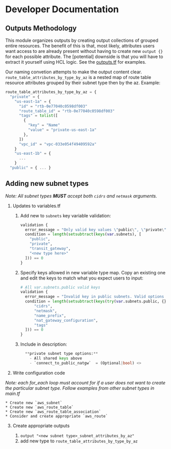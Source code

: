 # Developer Documentation

## Outputs Methodology

This module organizes outputs by creating output collections of grouped entire resources. The benefit of this is that, most likely, attributes users want access to are already present without having to create new `output {}` for each possible attribute. The [potential] downside is that you will have to extract it yourself using HCL logic. See the [outputs.tf](https://github.com/aws-ia/terraform-aws-vpc/outputs.tf) for examples.

Our naming convetion attempts to make the output content clear. `route_table_attributes_by_type_by_az` is a nested map of route table resource attributes grouped by their subnet type then by the az.  Example:
```terraform
route_table_attributes_by_type_by_az = {
  "private" = {
    "us-east-1a" = {
      "id" = "rtb-0e77040c0598df003"
      "route_table_id" = "rtb-0e77040c0598df003"
      "tags" = tolist([
        {
          "key" = "Name"
          "value" = "private-us-east-1a"
        },
      ])
      "vpc_id" = "vpc-033e054f49409592a"
    }
    "us-east-1b" = {
      ...
    }
  "public" = { ... }
```

## Adding new subnet types

*Note: All subnet types **MUST** accept both `cidrs` and `netmask` arguments.*

1. Updates to variables.tf

    1. Add new to `subnets` key variable validation:

        ```terraform
        validation {
          error_message = "Only valid key values \"public\", \"private\", or \"transit_gateway\"."
          condition = length(setsubtract(keys(var.subnets), [
            "public",
            "private",
            "transit_gateway",
            "<new type here>"
          ])) == 0
        }
        ```

    1. Specify keys allowed in new variable type map. Copy an existing one and edit the keys to match what you expect users to input:

        ```terraform
        # All var.subnets.public valid keys
        validation {
          error_message = "Invalid key in public subnets. Valid options include: \"cidrs\", \"netmask\", \"name_prefix\", \"nat_gateway_configuration\", \"tags\"."
          condition = length(setsubtract(keys(try(var.subnets.public, {})), [
              "cidrs",
              "netmask",
              "name_prefix",
              "nat_gateway_configuration",
              "tags"
          ])) == 0
        }
        ```

   1. Include in description:

      ```terraform
        **private subnet type options:**
          - All shared keys above
          - `connect_to_public_natgw`  = (Optional|bool) <>
      ```

2. Write configuration code

*Note: each for_each loop must account for if a user does not want to create the particular subnet type. Follow examples from other subnet types in main.tf*

    * Create new `aws_subnet`
    * Create new `aws_route_table`
    * Create new `aws_route_table_association`
    * Consider and create appropriate `aws_route`


3. Create appropriate outputs

    1. `output "<new subnet type>_subnet_attributes_by_az"`
    1. add new type to `route_table_attributes_by_type_by_az`
